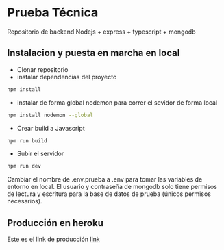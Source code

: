 # Prueba Técnica

Repositorio de backend Nodejs + express + typescript + mongodb

## Instalacion y puesta en marcha en local

- Clonar repositorio
- instalar dependencias del proyecto
```bash
npm install
```
- instalar de forma global nodemon para correr el sevidor de forma local
```bash
npm install nodemon --global
```
- Crear build a Javascript
```bash
npm run build
```
- Subir el servidor
```bash
npm run dev
```

Cambiar el nombre de .env.prueba a .env para tomar las variables de entorno en local. El usuario y contraseña de mongodb solo tiene permisos de lectura y escritura para la base de datos de prueba (únicos permisos necesarios).

## Producción en heroku
Este es el link de producción [link](https://prueba-server-rest.herokuapp.com)